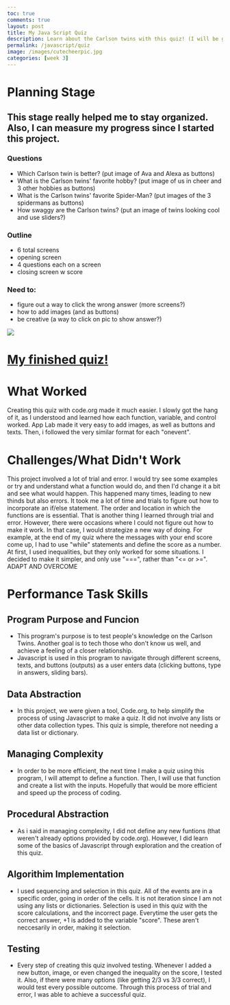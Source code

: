 ```yaml
---
toc: true
comments: true
layout: post
title: My Java Script Quiz
description: Learn about the Carlson twins with this quiz! (I will be grading you on this Mr. Mortenson)
permalink: /javascript/quiz
image: /images/cutecheerpic.jpg
categories: [week 3]
---
```


# Planning Stage
## This stage really helped me to stay organized. Also, I can measure my progress since I started this project.
### Questions
- Which Carlson twin is better? (put image of Ava and Alexa as buttons)
- What is the Carlson twins' favorite hobby? (put image of us in cheer and 3 other hobbies as buttons)
- What is the Carlson twins' favorite Spider-Man? (put images of the 3 spidermans as buttons)
- How swaggy are the Carlson twins? (put an image of twins looking cool and use sliders?)
### Outline
- 6 total screens 
- opening screen
- 4 questions each on a screen
- closing screen w score
### Need to:
- figure out a way to click the wrong answer (more screens?)
- how to add images (and as buttons)
- be creative (a way to click on pic to show answer?)

![]({{site.baseurl}}/images/Javascriptquiz.jpg)

# [My finished quiz!](https://studio.code.org/projects/applab/oXLoKpnx1nxP7LAFffT-9ZtHzd4sCSOe2pKINlLZN-o)

# What Worked
 Creating this quiz with code.org made it much easier. I slowly got the hang of it, as I understood and learned how each function, variable, and control worked. App Lab made it very easy to add images, as well as buttons and texts. Then, i followed the very similar format for each "onevent". 

# Challenges/What Didn't Work
 This project involved a lot of trial and error. I would try see some examples or try and understand what a function would do, and then I'd change it a bit and see what would happen. This happened many times, leading to new thinds but also errors. It took me a lot of time and trials to figure out how to incorporate an if/else statement. The order and location in which the functions are is essential. That is another thing I learned through trial and error. However, there were occasions where I could not figure out how to make it work. In that case, I would strategize a new way of doing. For example, at the end of my quiz where the messages with your end score come up, I had to use "while" statements and define the score as a number. At first, I used inequalities, but they only worked for some situations. I decided to make it simpler, and only use "===", rather than "<= or >=". ADAPT AND OVERCOME 

# Performance Task Skills

## Program Purpose and Funcion
- This program's purpose is to test people's knowledge on the Carlson Twins. Another goal is to tech those who don't know us well, and achieve a feeling of a closer relationship.
- Javascript is used in this program to navigate through different screens, texts, and buttons (outputs) as a user enters data (clicking buttons, type in answers, sliding bars). 

## Data Abstraction
- In this project, we were given a tool, Code.org, to help simplify the process of using Javascript to make a quiz. It did not involve any lists or other data collection types. This quiz is simple, therefore not needing a data list or dictionary.

## Managing Complexity
- In order to be more efficient, the next time I make a quiz using this program, I will attempt to define a function. Then, I will use that function and create a list with the inputs. Hopefully that would be more efficient and speed up the process of coding.

## Procedural Abstraction
- As i said in managing complexity, I did not define any new funtions (that weren't already options provided by code.org). However, I did learn some of the basics of Javascript through exploration and the creation of this quiz. 

## Algorithim Implementation
- I used sequencing and selection in this quiz. All of the events are in a specific order, going in order of the cells. It is not iteration since I am not using any lists or dictionaries. Selection is used in this quiz with the score calculations, and the incorrect page. Everytime the user gets the correct answer, +1 is added to the variable "score". These aren't neccesarily in order, making it selection.

## Testing
- Every step of creating this quiz involved testing. Whenever I added a new button, image, or even changed the inequality on the score, I tested it. Also, if there were many options (like getting 2/3 vs 3/3 correct), I would test every possible outcome. Through this process of trial and error, I was able to achieve a successful quiz.
